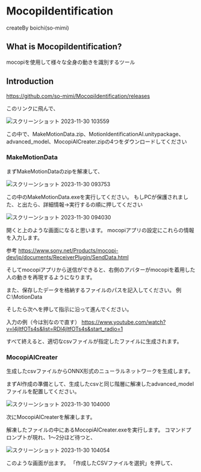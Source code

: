 # MocopiIdentification
createBy boichi(so-mimi)

## What is MocopiIdentification?
mocopiを使用して様々な全身の動きを識別するツール

## Introduction
https://github.com/so-mimi/MocopiIdentification/releases

このリンクに飛んで、

![スクリーンショット 2023-11-30 103559](https://github.com/so-mimi/MocopiIdentification/assets/91968626/09d931df-f661-4822-abe0-0b09aa02d9cd)

この中で、MakeMotionData.zip、MotionIdentificationAI.unitypackage、advanced_model、MocopiAICreater.zipの4つをダウンロードしてください

### MakeMotionData
まずMakeMotionDataのzipを解凍して、

![スクリーンショット 2023-11-30 093753](https://github.com/so-mimi/MocopiIdentification/assets/91968626/acaf4b94-1a70-402a-8bca-7818948e0296)

この中のMakeMotionData.exeを実行してください。
もしPCが保護されました、と出たら、詳細情報→実行するの順に押してください

![スクリーンショット 2023-11-30 094030](https://github.com/so-mimi/MocopiIdentification/assets/91968626/6fcb1e63-fa69-4731-be3b-7f452eb102a1)

開くと上のような画面になると思います。
mocopiアプリの設定にこれらの情報を入力します。

参考
https://www.sony.net/Products/mocopi-dev/jp/documents/ReceiverPlugin/SendData.html

そしてmocopiアプリから送信ができると、右側のアバターがmocopiを着用した人の動きを再現するようになります。

また、保存したデータを格納するファイルのパスを記入してください。
例 C:\MotionData

そしたら次へを押して指示に沿って進んでください。

入力の例（今は別なので直す）
https://www.youtube.com/watch?v=l4jItfOTs4s&list=RDl4jItfOTs4s&start_radio=1

すべて終えると、適切なcsvファイルが指定したファイルに生成されます。

### MocopiAICreater
生成したcsvファイルからONNX形式のニューラルネットワークを生成します。

まずAI作成の準備として、生成したcsvと同じ階層に解凍したadvanced_modelファイルを配置してください。

![スクリーンショット 2023-11-30 104000](https://github.com/so-mimi/MocopiIdentification/assets/91968626/9e1c148c-0a79-4487-9baf-37c1b8fda52d)


次にMocopiAICreaterを解凍します。

解凍したファイルの中にあるMocopiAICreater.exeを実行します。
コマンドプロンプトが現れ、1～2分ほど待つと、

![スクリーンショット 2023-11-30 104054](https://github.com/so-mimi/MocopiIdentification/assets/91968626/eb46ecb5-36bc-4d34-a9bc-603493bd1a97)

このような画面が出ます。
「作成したCSVファイルを選択」を押して、
